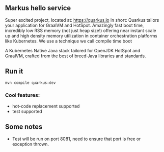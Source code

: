 ## Markus hello service
Super excited project, located at: https://quarkus.io
In short: Quarkus tailors your application for GraalVM and HotSpot. Amazingly fast boot time, incredibly low RSS memory (not just heap size!) offering near instant scale up and high density memory utilization in container orchestration platforms like Kubernetes. We use a technique we call compile time boot

A Kubernetes Native Java stack tailored for OpenJDK HotSpot and GraalVM, crafted from the best of breed Java libraries and standards.
## Run it
```bash
mvn compile quarkus:dev
```

### Cool features:
 
* hot-code replacement supported
* test supported

## Some notes
* Test will be run on port 8081, need to ensure that port is free or exception thrown.